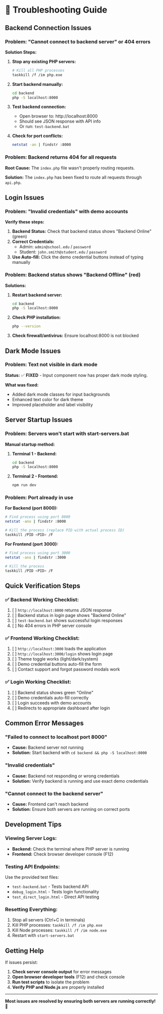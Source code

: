 # 🔧 Troubleshooting Guide

## Backend Connection Issues

### Problem: "Cannot connect to backend server" or 404 errors

**Solution Steps:**

1. **Stop any existing PHP servers:**
   ```bash
   # Kill all PHP processes
   taskkill /f /im php.exe
   ```

2. **Start backend manually:**
   ```bash
   cd backend
   php -S localhost:8000
   ```

3. **Test backend connection:**
   - Open browser to: http://localhost:8000
   - Should see JSON response with API info
   - Or run: `test-backend.bat`

4. **Check for port conflicts:**
   ```bash
   netstat -an | findstr :8000
   ```

### Problem: Backend returns 404 for all requests

**Root Cause:** The `index.php` file wasn't properly routing requests.

**Solution:** The `index.php` has been fixed to route all requests through `api.php`.

## Login Issues

### Problem: "Invalid credentials" with demo accounts

**Verify these steps:**

1. **Backend Status:** Check that backend status shows "Backend Online" (green)
2. **Correct Credentials:**
   - Admin: `admin@school.edu` / `password`
   - Student: `john.smith@student.edu` / `password`
3. **Use Auto-fill:** Click the demo credential buttons instead of typing manually

### Problem: Backend status shows "Backend Offline" (red)

**Solutions:**

1. **Restart backend server:**
   ```bash
   cd backend
   php -S localhost:8000
   ```

2. **Check PHP installation:**
   ```bash
   php --version
   ```

3. **Check firewall/antivirus:** Ensure localhost:8000 is not blocked

## Dark Mode Issues

### Problem: Text not visible in dark mode

**Status:** ✅ **FIXED** - Input component now has proper dark mode styling.

**What was fixed:**
- Added dark mode classes for input backgrounds
- Enhanced text color for dark theme
- Improved placeholder and label visibility

## Server Startup Issues

### Problem: Servers won't start with start-servers.bat

**Manual startup method:**

1. **Terminal 1 - Backend:**
   ```bash
   cd backend
   php -S localhost:8000
   ```

2. **Terminal 2 - Frontend:**
   ```bash
   npm run dev
   ```

### Problem: Port already in use

**For Backend (port 8000):**
```bash
# Find process using port 8000
netstat -ano | findstr :8000

# Kill the process (replace PID with actual process ID)
taskkill /PID <PID> /F
```

**For Frontend (port 3000):**
```bash
# Find process using port 3000
netstat -ano | findstr :3000

# Kill the process
taskkill /PID <PID> /F
```

## Quick Verification Steps

### ✅ Backend Working Checklist:
1. [ ] `http://localhost:8000` returns JSON response
2. [ ] Backend status in login page shows "Backend Online"
3. [ ] `test-backend.bat` shows successful login responses
4. [ ] No 404 errors in PHP server console

### ✅ Frontend Working Checklist:
1. [ ] `http://localhost:3000` loads the application
2. [ ] `http://localhost:3000/login` shows login page
3. [ ] Theme toggle works (light/dark/system)
4. [ ] Demo credential buttons auto-fill the form
5. [ ] Contact support and forgot password modals work

### ✅ Login Working Checklist:
1. [ ] Backend status shows green "Online"
2. [ ] Demo credentials auto-fill correctly
3. [ ] Login succeeds with demo accounts
4. [ ] Redirects to appropriate dashboard after login

## Common Error Messages

### "Failed to connect to localhost port 8000"
- **Cause:** Backend server not running
- **Solution:** Start backend with `cd backend && php -S localhost:8000`

### "Invalid credentials"
- **Cause:** Backend not responding or wrong credentials
- **Solution:** Verify backend is running and use exact demo credentials

### "Cannot connect to the backend server"
- **Cause:** Frontend can't reach backend
- **Solution:** Ensure both servers are running on correct ports

## Development Tips

### Viewing Server Logs:
- **Backend:** Check the terminal where PHP server is running
- **Frontend:** Check browser developer console (F12)

### Testing API Endpoints:
Use the provided test files:
- `test-backend.bat` - Tests backend API
- `debug_login.html` - Tests login functionality
- `test_direct_login.html` - Direct API testing

### Resetting Everything:
1. Stop all servers (Ctrl+C in terminals)
2. Kill PHP processes: `taskkill /f /im php.exe`
3. Kill Node processes: `taskkill /f /im node.exe`
4. Restart with `start-servers.bat`

## Getting Help

If issues persist:

1. **Check server console output** for error messages
2. **Open browser developer tools** (F12) and check console
3. **Run test scripts** to isolate the problem
4. **Verify PHP and Node.js** are properly installed

---

**Most issues are resolved by ensuring both servers are running correctly!** 🚀

